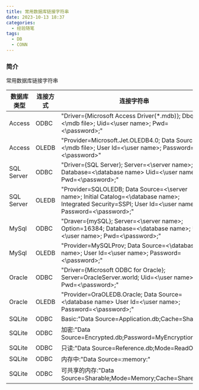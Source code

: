 ```yaml
---
title: 常用数据库链接字符串
date: 2023-10-13 18:37
categories:
  - 经验随笔
tags:
  - DB
  - CONN
---
```


### 简介

常用数据库链接字符串

<!-- more -->

|数据库类型|连接方式|连接字符串|
|--------|--------|--------|
|Access|ODBC|"Driver={Microsoft Access Driver(*.mdb)}; Dbq=<\mdb file>; Uid=<\user name>; Pwd=<\password>;"|
|Access|OLEDB|"Provider=Microsoft.Jet.OLEDB4.0; Data Source=<\mdb file>; User Id=<\user name>; Password=<\password>"|
|SQL Server|ODBC|"Driver={SQL Server}; Server=<\server name>; Database=<\database name> Uid=<\user name>; Pwd=<\password>;"|
|SQL Server|OLEDB|"Provider=SQLOLEDB; Data Source=<\server name>; Initial Catalog=<\database name>; Integrated Security=SSPI; User Id=<\user name>; Password=<\password>;"|
|MySql|ODBC|"Draver={mySQL}; Server=<\server name>; Option=16384; Database=<\database name>; Uid=<\user name>; Pwd=<\password>;"|
|MySql|OLEDB|"Provider=MySQLProv; Data Source=<\database name>; User Id=<\user name>; Password=<\password>;"|
|Oracle|ODBC|"Driver={Microsoft ODBC for Oracle}; Server=OracleServer.world; Uid=<\user name>; Pwd=<\password>;"|
|Oracle|OLEDB|"Provider=OraOLEDB.Oracle; Data Source=<\database name> User Id=<\user name>; Password=<\password>;"|
|SQLite|ODBC|Basic:"Data Source=Application.db;Cache=Shared"|
|SQLite|ODBC|加密:"Data Source=Encrypted.db;Password=MyEncryptionKey"|
|SQLite|ODBC|只读:"Data Source=Reference.db;Mode=ReadOnly"|
|SQLite|ODBC|内存中:"Data Source=:memory:"|
|SQLite|ODBC|可共享的内存:"Data Source=Sharable;Mode=Memory;Cache=Shared"|
